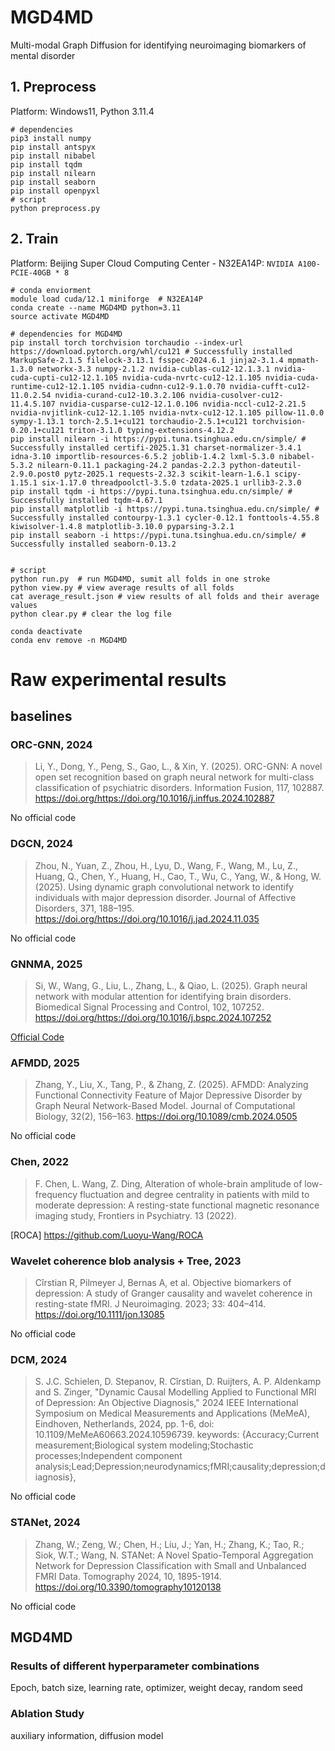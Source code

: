 # MGD4MD
Multi-modal Graph Diffusion for identifying neuroimaging biomarkers of mental disorder

## 1. Preprocess
Platform: Windows11, Python 3.11.4

``` shell
# dependencies
pip3 install numpy
pip install antspyx
pip install nibabel
pip install tqdm
pip install nilearn
pip install seaborn
pip install openpyxl
# script
python preprocess.py
```


## 2. Train
Platform: Beijing Super Cloud Computing Center - N32EA14P: `NVIDIA A100-PCIE-40GB * 8`

``` shell
# conda enviorment
module load cuda/12.1 miniforge  # N32EA14P
conda create --name MGD4MD python=3.11
source activate MGD4MD

# dependencies for MGD4MD
pip install torch torchvision torchaudio --index-url https://download.pytorch.org/whl/cu121 # Successfully installed MarkupSafe-2.1.5 filelock-3.13.1 fsspec-2024.6.1 jinja2-3.1.4 mpmath-1.3.0 networkx-3.3 numpy-2.1.2 nvidia-cublas-cu12-12.1.3.1 nvidia-cuda-cupti-cu12-12.1.105 nvidia-cuda-nvrtc-cu12-12.1.105 nvidia-cuda-runtime-cu12-12.1.105 nvidia-cudnn-cu12-9.1.0.70 nvidia-cufft-cu12-11.0.2.54 nvidia-curand-cu12-10.3.2.106 nvidia-cusolver-cu12-11.4.5.107 nvidia-cusparse-cu12-12.1.0.106 nvidia-nccl-cu12-2.21.5 nvidia-nvjitlink-cu12-12.1.105 nvidia-nvtx-cu12-12.1.105 pillow-11.0.0 sympy-1.13.1 torch-2.5.1+cu121 torchaudio-2.5.1+cu121 torchvision-0.20.1+cu121 triton-3.1.0 typing-extensions-4.12.2
pip install nilearn -i https://pypi.tuna.tsinghua.edu.cn/simple/ # Successfully installed certifi-2025.1.31 charset-normalizer-3.4.1 idna-3.10 importlib-resources-6.5.2 joblib-1.4.2 lxml-5.3.0 nibabel-5.3.2 nilearn-0.11.1 packaging-24.2 pandas-2.2.3 python-dateutil-2.9.0.post0 pytz-2025.1 requests-2.32.3 scikit-learn-1.6.1 scipy-1.15.1 six-1.17.0 threadpoolctl-3.5.0 tzdata-2025.1 urllib3-2.3.0
pip install tqdm -i https://pypi.tuna.tsinghua.edu.cn/simple/ # Successfully installed tqdm-4.67.1
pip install matplotlib -i https://pypi.tuna.tsinghua.edu.cn/simple/ # Successfully installed contourpy-1.3.1 cycler-0.12.1 fonttools-4.55.8 kiwisolver-1.4.8 matplotlib-3.10.0 pyparsing-3.2.1
pip install seaborn -i https://pypi.tuna.tsinghua.edu.cn/simple/ # Successfully installed seaborn-0.13.2


# script
python run.py  # run MGD4MD, sumit all folds in one stroke
python view.py # view average results of all folds
cat average_result.json # view results of all folds and their average values
python clear.py # clear the log file

conda deactivate
conda env remove -n MGD4MD
```

# Raw experimental results
## baselines
### ORC-GNN, 2024
> Li, Y., Dong, Y., Peng, S., Gao, L., & Xin, Y. (2025). ORC-GNN: A novel open set recognition based on graph neural network for multi-class classification of psychiatric disorders. Information Fusion, 117, 102887. https://doi.org/https://doi.org/10.1016/j.inffus.2024.102887 

No official code

### DGCN, 2024
> Zhou, N., Yuan, Z., Zhou, H., Lyu, D., Wang, F., Wang, M., Lu, Z., Huang, Q., Chen, Y., Huang, H., Cao, T., Wu, C., Yang, W., & Hong, W. (2025). Using dynamic graph convolutional network to identify individuals with major depression disorder. Journal of Affective Disorders, 371, 188–195. https://doi.org/https://doi.org/10.1016/j.jad.2024.11.035

No official code

### GNNMA, 2025
> Si, W., Wang, G., Liu, L., Zhang, L., & Qiao, L. (2025). Graph neural network with modular attention for identifying brain disorders. Biomedical Signal Processing and Control, 102, 107252. https://doi.org/https://doi.org/10.1016/j.bspc.2024.107252

[Official Code](https://github.com/siwei9898/GNNMA)

### AFMDD, 2025
> Zhang, Y., Liu, X., Tang, P., & Zhang, Z. (2025). AFMDD: Analyzing Functional Connectivity Feature of Major Depressive Disorder by Graph Neural Network-Based Model. Journal of Computational Biology, 32(2), 156–163. https://doi.org/10.1089/cmb.2024.0505

No official code


### Chen, 2022
> F. Chen, L. Wang, Z. Ding, Alteration of whole-brain amplitude of low-frequency fluctuation and degree centrality in patients with mild to moderate depression: A resting-state functional magnetic resonance imaging study, Frontiers in Psychiatry. 13 (2022).

[ROCA] https://github.com/Luoyu-Wang/ROCA

### Wavelet coherence blob analysis + Tree, 2023
> Cîrstian R, Pilmeyer J, Bernas A, et al. Objective biomarkers of depression: A study of Granger causality and wavelet coherence in resting-state fMRI. J Neuroimaging. 2023; 33: 404–414. https://doi.org/10.1111/jon.13085

No official code

### DCM, 2024
> S. J.C. Schielen, D. Stepanov, R. Cîrstian, D. Ruijters, A. P. Aldenkamp and S. Zinger, "Dynamic Causal Modelling Applied to Functional MRI of Depression: An Objective Diagnosis," 2024 IEEE International Symposium on Medical Measurements and Applications (MeMeA), Eindhoven, Netherlands, 2024, pp. 1-6, doi: 10.1109/MeMeA60663.2024.10596739. keywords: {Accuracy;Current measurement;Biological system modeling;Stochastic processes;Independent component analysis;Lead;Depression;neurodynamics;fMRI;causality;depression;diagnosis},

No official code

### STANet, 2024
> Zhang, W.; Zeng, W.; Chen, H.; Liu, J.; Yan, H.; Zhang, K.; Tao, R.; Siok, W.T.; Wang, N. STANet: A Novel Spatio-Temporal Aggregation Network for Depression Classification with Small and Unbalanced FMRI Data. Tomography 2024, 10, 1895-1914. https://doi.org/10.3390/tomography10120138

No official code

## MGD4MD
### Results of different hyperparameter combinations
Epoch, batch size, learning rate, optimizer, weight decay, random seed 

### Ablation Study
auxiliary information, diffusion model